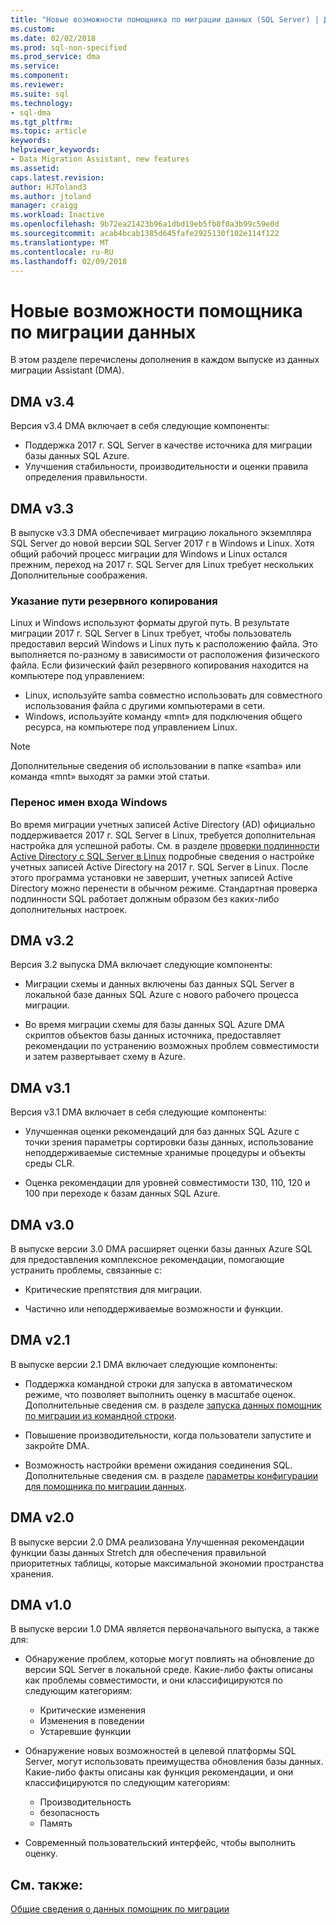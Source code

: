 ```yaml
---
title: "Новые возможности помощника по миграции данных (SQL Server) | Документы Microsoft"
ms.custom: 
ms.date: 02/02/2018
ms.prod: sql-non-specified
ms.prod_service: dma
ms.service: 
ms.component: 
ms.reviewer: 
ms.suite: sql
ms.technology:
- sql-dma
ms.tgt_pltfrm: 
ms.topic: article
keywords: 
helpviewer_keywords:
- Data Migration Assistant, new features
ms.assetid: 
caps.latest.revision: 
author: HJToland3
ms.author: jtoland
manager: craigg
ms.workload: Inactive
ms.openlocfilehash: 9b72ea21423b96a1dbd19eb5fb8f0a3b99c59e0d
ms.sourcegitcommit: acab4bcab1385d645fafe2925130f102e114f122
ms.translationtype: MT
ms.contentlocale: ru-RU
ms.lasthandoff: 02/09/2018
---
```

# <a name="whats-new-in-data-migration-assistant"></a>Новые возможности помощника по миграции данных

В этом разделе перечислены дополнения в каждом выпуске из данных миграции Assistant (DMA).

## <a name="dma-v34"></a>DMA v3.4
Версия v3.4 DMA включает в себя следующие компоненты:
- Поддержка 2017 г. SQL Server в качестве источника для миграции базы данных SQL Azure.
- Улучшения стабильности, производительности и оценки правила определения правильности.

## <a name="dma-v33"></a>DMA v3.3
В выпуске v3.3 DMA обеспечивает миграцию локального экземпляра SQL Server до новой версии SQL Server 2017 г в Windows и Linux. Хотя общий рабочий процесс миграции для Windows и Linux остался прежним, переход на 2017 г. SQL Server для Linux требует нескольких Дополнительные соображения.

### <a name="specifying-the-back-up-path"></a>Указание пути резервного копирования
Linux и Windows используют форматы другой путь. В результате миграции 2017 г. SQL Server в Linux требует, чтобы пользователь предоставил версий Windows и Linux путь к расположению файла. Это выполняется по-разному в зависимости от расположения физического файла.
Если физический файл резервного копирования находится на компьютере под управлением:
- Linux, используйте samba совместно использовать для совместного использования файла с другими компьютерами в сети.
-   Windows, используйте команду «mnt» для подключения общего ресурса, на компьютере под управлением Linux.

> [!NOTE]
> Дополнительные сведения об использовании в папке «samba» или команда «mnt» выходят за рамки этой статьи.

### <a name="migrating-windows-logins"></a>Перенос имен входа Windows
Во время миграции учетных записей Active Directory (AD) официально поддерживается 2017 г. SQL Server в Linux, требуется дополнительная настройка для успешной работы. См. в разделе [проверки подлинности Active Directory с SQL Server в Linux](https://docs.microsoft.com/en-us/sql/linux/sql-server-linux-active-directory-authentication) подробные сведения о настройке учетных записей Active Directory на 2017 г. SQL Server в Linux. После этого программа установки не завершит, учетных записей Active Directory можно перенести в обычном режиме. Стандартная проверка подлинности SQL работает должным образом без каких-либо дополнительных настроек.

## <a name="dma-v32"></a>DMA v3.2
Версия 3.2 выпуска DMA включает следующие компоненты:

- Миграции схемы и данных включены баз данных SQL Server в локальной базе данных SQL Azure с нового рабочего процесса миграции.

- Во время миграции схемы для базы данных SQL Azure DMA скриптов объектов базы данных источника, предоставляет рекомендации по устранению возможных проблем совместимости и затем развертывает схему в Azure.

## <a name="dma-v31"></a>DMA v3.1
Версия v3.1 DMA включает в себя следующие компоненты:

- Улучшенная оценки рекомендаций для баз данных SQL Azure с точки зрения параметры сортировки базы данных, использование неподдерживаемые системные хранимые процедуры и объекты среды CLR.

- Оценка рекомендации для уровней совместимости 130, 110, 120 и 100 при переходе к базам данных SQL Azure.

## <a name="dma-v30"></a>DMA v3.0
В выпуске версии 3.0 DMA расширяет оценки базы данных Azure SQL для предоставления комплексное рекомендации, помогающие устранить проблемы, связанные с:

- Критические препятствия для миграции.

- Частично или неподдерживаемые возможности и функции.

## <a name="dma-v21"></a>DMA v2.1
В выпуске версии 2.1 DMA включает следующие компоненты:
- Поддержка командной строки для запуска в автоматическом режиме, что позволяет выполнить оценку в масштабе оценок. Дополнительные сведения см. в разделе [запуска данных помощник по миграции из командной строки](dma-commandline.md).

- Повышение производительности, когда пользователи запустите и закройте DMA.

- Возможность настройки времени ожидания соединения SQL. Дополнительные сведения см. в разделе [параметры конфигурации для помощника по миграции данных](dma-configurationsettings.md).

## <a name="dma-v20"></a>DMA v2.0
В выпуске версии 2.0 DMA реализована Улучшенная рекомендации функции базы данных Stretch для обеспечения правильной приоритетных таблицы, которые максимальной экономии пространства хранения.

## <a name="dma-v10"></a>DMA v1.0
В выпуске версии 1.0 DMA является первоначального выпуска, а также для:
- Обнаружение проблем, которые могут повлиять на обновление до версии SQL Server в локальной среде. Какие-либо факты описаны как проблемы совместимости, и они классифицируются по следующим категориям:
    -   Критические изменения
    - Изменения в поведении
    - Устаревшие функции

- Обнаружение новых возможностей в целевой платформы SQL Server, могут использовать преимущества обновления базы данных. Какие-либо факты описаны как функция рекомендации, и они классифицируются по следующим категориям:
    - Производительность
    - безопасность
    - Память

-   Современный пользовательский интерфейс, чтобы выполнить оценку.

## <a name="see-also"></a>См. также:

[Общие сведения о данных помощник по миграции](../dma/dma-overview.md)
